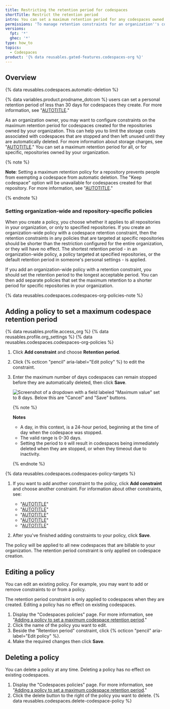```yaml
---
title: Restricting the retention period for codespaces
shortTitle: Restrict the retention period
intro: You can set a maximum retention period for any codespaces owned by your organization.
permissions: 'To manage retention constraints for an organization''s codespaces, you must be an owner of the organization.'
versions:
  fpt: '*'
  ghec: '*'
type: how_to
topics:
  - Codespaces
product: '{% data reusables.gated-features.codespaces-org %}'
---
```


## Overview

{% data reusables.codespaces.automatic-deletion %}

{% data variables.product.prodname_dotcom %} users can set a personal retention period of less than 30 days for codespaces they create. For more information, see "[AUTOTITLE](/codespaces/setting-your-user-preferences/configuring-automatic-deletion-of-your-codespaces)."

As an organization owner, you may want to configure constraints on the maximum retention period for codespaces created for the repositories owned by your organization. This can help you to limit the storage costs associated with codespaces that are stopped and then left unused until they are automatically deleted. For more information about storage charges, see "[AUTOTITLE](/billing/managing-billing-for-github-codespaces/about-billing-for-github-codespaces#codespaces-pricing)." You can set a maximum retention period for all, or for specific, repositories owned by your organization.

{% note %}

**Note**: Setting a maximum retention policy for a repository prevents people from exempting a codespace from automatic deletion. The "Keep codespace" option will be unavailable for codespaces created for that repository. For more information, see "[AUTOTITLE](/codespaces/setting-your-user-preferences/configuring-automatic-deletion-of-your-codespaces?tool=webui#avoiding-automatic-deletion-of-codespaces)."

{% endnote %}

### Setting organization-wide and repository-specific policies

When you create a policy, you choose whether it applies to all repositories in your organization, or only to specified repositories. If you create an organization-wide policy with a codespace retention constraint, then the retention constraints in any policies that are targeted at specific repositories should be shorter than the restriction configured for the entire organization, or they will have no effect. The shortest retention period - in an organization-wide policy, a policy targeted at specified repositories, or the default retention period in someone's personal settings - is applied.

If you add an organization-wide policy with a retention constraint, you should set the retention period to the longest acceptable period. You can then add separate policies that set the maximum retention to a shorter period for specific repositories in your organization.

{% data reusables.codespaces.codespaces-org-policies-note %}

## Adding a policy to set a maximum codespace retention period

{% data reusables.profile.access_org %}
{% data reusables.profile.org_settings %}
{% data reusables.codespaces.codespaces-org-policies %}
1. Click **Add constraint** and choose **Retention period**.
1. Click {% octicon "pencil" aria-label="Edit policy" %} to edit the constraint.
1. Enter the maximum number of days codespaces can remain stopped before they are automatically deleted, then click **Save**.

   ![Screenshot of a dropdown with a field labeled "Maximum value" set to 8 days. Below this are "Cancel" and "Save" buttons.](/assets/images/help/codespaces/maximum-days-retention.png)

   {% note %}

   **Notes**
   - A day, in this context, is a 24-hour period, beginning at the time of day when the codespace was stopped.
   - The valid range is 0-30 days.
   - Setting the period to `0` will result in codespaces being immediately deleted when they are stopped, or when they timeout due to inactivity.

   {% endnote %}

{% data reusables.codespaces.codespaces-policy-targets %}
1. If you want to add another constraint to the policy, click **Add constraint** and choose another constraint. For information about other constraints, see:
   - "[AUTOTITLE](/codespaces/managing-codespaces-for-your-organization/restricting-access-to-machine-types)"
   - "[AUTOTITLE](/codespaces/managing-codespaces-for-your-organization/restricting-the-number-of-organization-billed-codespaces-a-user-can-create)"
   - "[AUTOTITLE](/codespaces/managing-codespaces-for-your-organization/restricting-the-base-image-for-codespaces)"
   - "[AUTOTITLE](/codespaces/managing-codespaces-for-your-organization/restricting-the-visibility-of-forwarded-ports)"
   - "[AUTOTITLE](/codespaces/managing-codespaces-for-your-organization/restricting-the-idle-timeout-period)"

1. After you've finished adding constraints to your policy, click **Save**.

The policy will be applied to all new codespaces that are billable to your organization. The retention period constraint is only applied on codespace creation.

## Editing a policy

You can edit an existing policy. For example, you may want to add or remove constraints to or from a policy.

The retention period constraint is only applied to codespaces when they are created. Editing a policy has no effect on existing codespaces.

1. Display the "Codespaces policies" page. For more information, see "[Adding a policy to set a maximum codespace retention period](#adding-a-policy-to-set-a-maximum-codespace-retention-period)."
1. Click the name of the policy you want to edit.
1. Beside the "Retention period" constraint, click {% octicon "pencil" aria-label="Edit policy" %}.
1. Make the required changes then click **Save**.

## Deleting a policy

You can delete a policy at any time. Deleting a policy has no effect on existing codespaces.

1. Display the "Codespaces policies" page. For more information, see "[Adding a policy to set a maximum codespace retention period](#adding-a-policy-to-set-a-maximum-codespace-retention-period)."
1. Click the delete button to the right of the policy you want to delete.
{% data reusables.codespaces.delete-codespace-policy %}
